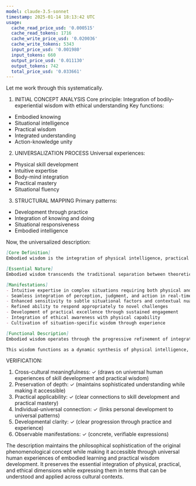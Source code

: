 ```yaml
---
model: claude-3.5-sonnet
timestamp: 2025-01-14 18:13:42 UTC
usage:
  cache_read_price_usd: '0.000515'
  cache_read_tokens: 1716
  cache_write_price_usd: '0.020036'
  cache_write_tokens: 5343
  input_price_usd: '0.001980'
  input_tokens: 660
  output_price_usd: '0.011130'
  output_tokens: 742
  total_price_usd: '0.033661'
---
```


Let me work through this systematically.

1. INITIAL CONCEPT ANALYSIS
Core principle: Integration of bodily-experiential wisdom with ethical understanding
Key functions:
- Embodied knowing
- Situational intelligence
- Practical wisdom
- Integrated understanding
- Action-knowledge unity

2. UNIVERSALIZATION PROCESS
Universal experiences:
- Physical skill development
- Intuitive expertise
- Body-mind integration
- Practical mastery
- Situational fluency

3. STRUCTURAL MAPPING
Primary patterns:
- Development through practice
- Integration of knowing and doing
- Situational responsiveness
- Embodied intelligence

Now, the universalized description:

```markdown
[Core Definition]
Embodied wisdom is the integration of physical intelligence, practical understanding, and ethical insight that manifests as intuitive expertise in action. It represents the unity of knowing and doing, where understanding is inseparable from its practical expression and emerges through the lived experience of the body in meaningful situations.

[Essential Nature]
Embodied wisdom transcends the traditional separation between theoretical knowledge and practical action, representing a form of understanding that is inherently integrated with physical experience and practical capability. It develops through sustained engagement with meaningful activities, where repeated practice leads to increasingly refined perception, judgment, and action. This wisdom manifests as an intuitive grasp of situations that combines immediate physical understanding with ethical insight and practical effectiveness.

[Manifestations]
- Intuitive expertise in complex situations requiring both physical and ethical understanding
- Seamless integration of perception, judgment, and action in real-time responses
- Enhanced sensitivity to subtle situational factors and contextual nuances
- Refined ability to respond appropriately to novel challenges
- Development of practical excellence through sustained engagement
- Integration of ethical awareness with physical capability
- Cultivation of situation-specific wisdom through experience

[Functional Description]
Embodied wisdom operates through the progressive refinement of integrated perception-action capabilities, where repeated engagement with meaningful situations develops increasingly sophisticated patterns of understanding and response. This development transcends mere mechanical repetition, involving the cultivation of nuanced sensitivity to situational demands and ethical dimensions, leading to a form of practical intelligence that manifests spontaneously in action.

This wisdom functions as a dynamic synthesis of physical intelligence, ethical understanding, and practical capability. It enables individuals to respond effectively to complex situations without requiring conscious deliberation, while maintaining alignment with ethical principles and practical demands. The result is a form of excellence that combines technical skill, moral awareness, and practical effectiveness in a seamless unity.
```

VERIFICATION:
1. Cross-cultural meaningfulness: ✓ (draws on universal human experiences of skill development and practical wisdom)
2. Preservation of depth: ✓ (maintains sophisticated understanding while making it accessible)
3. Practical applicability: ✓ (clear connections to skill development and practical mastery)
4. Individual-universal connection: ✓ (links personal development to universal patterns)
5. Developmental clarity: ✓ (clear progression through practice and experience)
6. Observable manifestations: ✓ (concrete, verifiable expressions)

The description maintains the philosophical sophistication of the original phenomenological concept while making it accessible through universal human experiences of embodied learning and practical wisdom development. It preserves the essential integration of physical, practical, and ethical dimensions while expressing them in terms that can be understood and applied across cultural contexts.